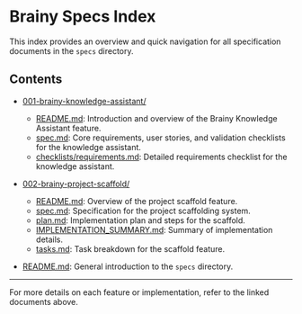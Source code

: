 # Brainy Specs Index

This index provides an overview and quick navigation for all specification documents in the `specs` directory.

## Contents

- [001-brainy-knowledge-assistant/](./001-brainy-knowledge-assistant/)
  - [README.md](./001-brainy-knowledge-assistant/README.md): Introduction and overview of the Brainy Knowledge Assistant feature.
  - [spec.md](./001-brainy-knowledge-assistant/spec.md): Core requirements, user stories, and validation checklists for the knowledge assistant.
  - [checklists/requirements.md](./001-brainy-knowledge-assistant/checklists/requirements.md): Detailed requirements checklist for the knowledge assistant.

- [002-brainy-project-scaffold/](./002-brainy-project-scaffold/)
  - [README.md](./002-brainy-project-scaffold/README.md): Overview of the project scaffold feature.
  - [spec.md](./002-brainy-project-scaffold/spec.md): Specification for the project scaffolding system.
  - [plan.md](./002-brainy-project-scaffold/plan.md): Implementation plan and steps for the scaffold.
  - [IMPLEMENTATION_SUMMARY.md](./002-brainy-project-scaffold/IMPLEMENTATION_SUMMARY.md): Summary of implementation details.
  - [tasks.md](./002-brainy-project-scaffold/tasks.md): Task breakdown for the scaffold feature.

- [README.md](./README.md): General introduction to the `specs` directory.

---

For more details on each feature or implementation, refer to the linked documents above.